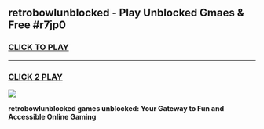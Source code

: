 
## retrobowlunblocked - Play Unblocked Gmaes & Free #r7jp0
<h3>
<a href="https://news.freeplayer.one?title=retrobowlunblocked&ref=24F">CLICK TO PLAY</a></h3>
<hr>

<h3>
<a href="https://news.freeplayer.one?title=retrobowlunblocked&ref=24F">CLICK 2 PLAY</a>
  
</h3>

<a href="https://news.freeplayer.one?title=retrobowlunblocked&ref=24F/"><img src="https://clearcache.store/games.png"></a>


**retrobowlunblocked games unblocked: Your Gateway to Fun and Accessible Online Gaming**
